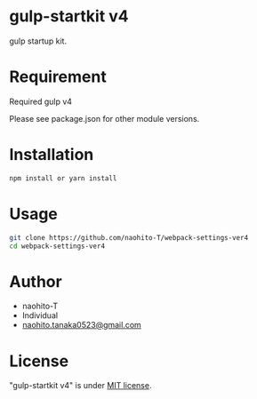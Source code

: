 # gulp-startkit v4

gulp startup kit.

# Requirement

Required gulp v4

Please see package.json for other module versions.

# Installation

```bash
npm install or yarn install
```

# Usage

```bash
git clone https://github.com/naohito-T/webpack-settings-ver4
cd webpack-settings-ver4
```

# Author

- naohito-T
- Individual
- naohito.tanaka0523@gmail.com

# License

"gulp-startkit v4" is under [MIT license](https://en.wikipedia.org/wiki/MIT_License).

